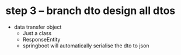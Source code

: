 # step 3 – branch dto design all dtos
- data transfer object
    - Just a class
    - ResponseEntity <DTOClass>
    - springboot will automatically serialise the dto to json

